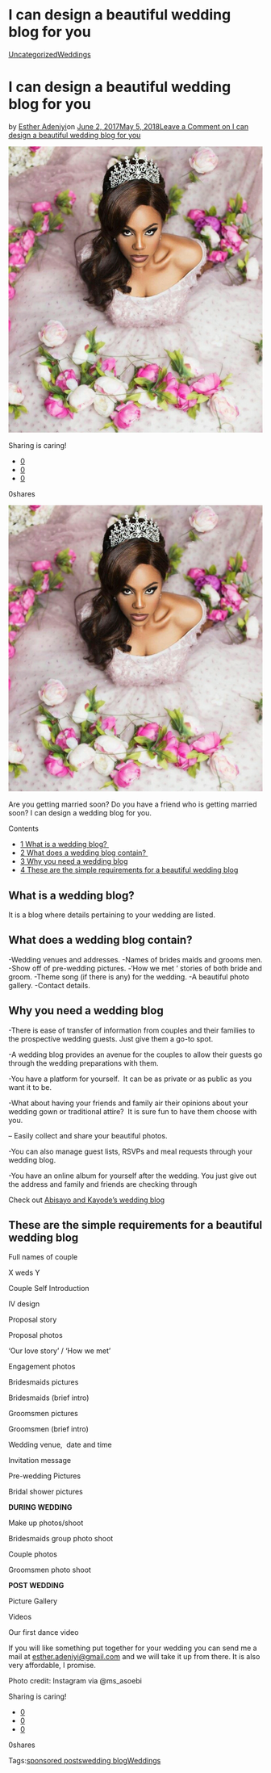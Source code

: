 # I can design a beautiful wedding blog for you

[Uncategorized](https://estheradeniyi.com/category/uncategorized/)[Weddings](https://estheradeniyi.com/category/weddings/)
# I can design a beautiful wedding blog for you

by [Esther Adeniyi](https://estheradeniyi.com/author/esther-adeniyi/)on [June 2, 2017May 5, 2018](https://estheradeniyi.com/i-can-design-beautiful-wedding-blog-for/)[Leave a Comment on I can design a beautiful wedding blog for you](https://estheradeniyi.com/i-can-design-beautiful-wedding-blog-for/#respond)

![](images/beautifulbride.png)

Sharing is caring!

- [0](https://www.facebook.com/sharer/sharer.php?u=https%3A%2F%2Festheradeniyi.com%2Fi-can-design-beautiful-wedding-blog-for%2F&amp;t=I%20can%20design%20a%20beautiful%20wedding%20blog%20for%20you)
- [0](https://twitter.com/intent/tweet?text=I%20can%20design%20a%20beautiful%20wedding%20blog%20for%20you&amp;url=https%3A%2F%2Festheradeniyi.com%2Fi-can-design-beautiful-wedding-blog-for%2F)
- [0](#)

0shares

[![Beautiful bride](images/beautifulbride-910x1024.png)](images/beautifulbride-910x1024.png)

Are you getting married soon? Do you have a friend who is getting married soon? I can design a wedding blog for you.

Contents

- [1 What is a wedding blog?&#xA0;](#What_is_a_wedding_blog)
- [2 What does a wedding blog contain?&#xA0;](#What_does_a_wedding_blog_contain)
- [3 Why you need a wedding blog](#Why_you_need_a_wedding_blog)
- [4 These are the simple requirements for a beautiful wedding blog](#These_are_the_simple_requirements_for_a_beautiful_wedding_blog)

## What is a wedding blog?&#xA0;

It is a blog where details pertaining to your wedding are listed.

## What does a wedding blog contain?&#xA0;

-Wedding venues and addresses.
 -Names of brides maids and grooms men.
 -Show off of pre-wedding pictures.
 -&#x2018;How we met &#x2018; stories of both bride and groom.
 -Theme song (if there is any) for the wedding.
 -A beautiful photo gallery.
 -Contact details.

## Why you need a wedding blog

-There is ease of transfer of information from couples and their families to the prospective wedding guests. Just give them a go-to spot.

-A wedding blog provides an avenue for the couples to allow their guests go through the wedding preparations with them.

-You have a platform for yourself. &#xA0;It can be as private or as public as you want it to be.

-What about having your friends and family air their opinions about your wedding gown or traditional attire? &#xA0;It is sure fun to have them choose with you.

&#x2013; Easily collect and share your beautiful photos.

-You can also manage guest lists, RSVPs and meal requests through your wedding blog.

-You have an online album for yourself after the wedding. You just give out the address and family and friends are checking through

Check out [Abisayo and Kayode&#x2019;s wedding blog](http://www.abisayowedskayode.com/)

## These are the simple requirements for a beautiful wedding blog

Full names of couple

X weds Y

Couple Self Introduction

IV design

Proposal story

Proposal photos

&#x2018;Our love story&#x2019; / &#x2018;How we met&#x2019;

Engagement photos

Bridesmaids pictures

Bridesmaids (brief intro)

Groomsmen pictures

Groomsmen (brief intro)

Wedding venue,&#xA0; date and time

Invitation message

Pre-wedding Pictures

Bridal shower pictures

**DURING WEDDING**

Make up photos/shoot

Bridesmaids group photo shoot

Couple photos

Groomsmen photo shoot

**POST WEDDING**

Picture Gallery

Videos

Our first dance video

If you will like something put together for your wedding you can send me a mail at esther.adeniyi@gmail.com and we will take it up from there. It is also very affordable, I promise.

Photo credit: Instagram via&#xA0;@ms_asoebi

Sharing is caring!

- [0](https://www.facebook.com/sharer/sharer.php?u=https%3A%2F%2Festheradeniyi.com%2Fi-can-design-beautiful-wedding-blog-for%2F&amp;t=I%20can%20design%20a%20beautiful%20wedding%20blog%20for%20you)
- [0](https://twitter.com/intent/tweet?text=I%20can%20design%20a%20beautiful%20wedding%20blog%20for%20you&amp;url=https%3A%2F%2Festheradeniyi.com%2Fi-can-design-beautiful-wedding-blog-for%2F)
- [0](#)

0shares

Tags:[sponsored posts](https://estheradeniyi.com/tag/sponsored-posts/)[wedding blog](https://estheradeniyi.com/tag/wedding-blog/)[Weddings](https://estheradeniyi.com/tag/weddings/)